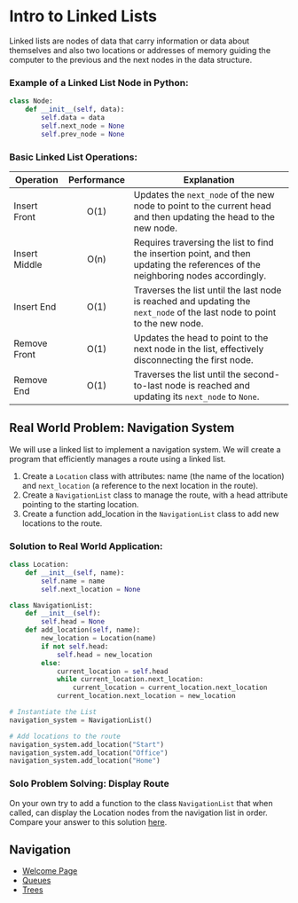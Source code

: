 # Intro to Linked Lists
Linked lists are nodes of data that carry information or data about themselves and also two locations or addresses of memory guiding the computer to the previous and the next nodes in the data structure.

### Example of a Linked List Node in Python:
```python
class Node:
    def __init__(self, data):
        self.data = data
        self.next_node = None
        self.prev_node = None
```
### Basic Linked List Operations:

| Operation       | Performance | Explanation |
| --------------- |:-----------:| ----------- | 
| Insert Front    | O(1)        | Updates the `next_node` of the new node to point to the current head and then updating the head to the new node.
| Insert Middle   | O(n)        | Requires traversing the list to find the insertion point, and then updating the references of the neighboring nodes accordingly.
| Insert End      | O(1)        | Traverses the list until the last node is reached and updating the `next_node` of the last node to point to the new node.
| Remove Front    | O(1)        | Updates the head to point to the next node in the list, effectively disconnecting the first node.
| Remove End      | O(1)        | Traverses the list until the second-to-last node is reached and updating its `next_node` to `None`.


## Real World Problem: **Navigation System**
We will use a linked list to implement a navigation system. We will create a program that efficiently manages a route using a linked list.

1. Create a `Location` class with attributes: name (the name of the location) and `next_location` (a reference to the next location in the route).
1. Create a `NavigationList` class to manage the route, with a head attribute pointing to the starting location.
1. Create a function add_location in the `NavigationList` class to add new locations to the route.

### Solution to Real World Application:

```py
class Location:
    def __init__(self, name):
        self.name = name
        self.next_location = None
```

```py
class NavigationList:
    def __init__(self):
        self.head = None
    def add_location(self, name):
        new_location = Location(name)
        if not self.head:
            self.head = new_location
        else:
            current_location = self.head
            while current_location.next_location:
                current_location = current_location.next_location
            current_location.next_location = new_location
```

```py
# Instantiate the List
navigation_system = NavigationList()

# Add locations to the route
navigation_system.add_location("Start")
navigation_system.add_location("Office")
navigation_system.add_location("Home")
```



### Solo Problem Solving: Display Route

On your own try to add a function to the class `NavigationList` that when called, can display the Location nodes from the navigation list in order. Compare your answer to this solution [here](linked_lists_solution.md).


## Navigation
- [Welcome Page](welcome.md)
- [Queues](queues.md)
- [Trees](trees.md)